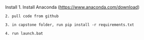 Install
    1. Install Anaconda (https://www.anaconda.com/download)
    
    2. pull code from github
    
    3. in capstone folder, run pip install -r requirements.txt
    
    4. run launch.bat
